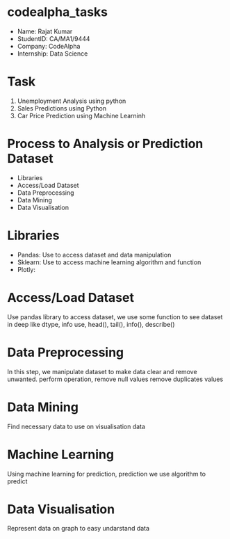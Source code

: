 # codealpha_tasks
<ul>
  <li>Name: Rajat Kumar</li>
  <li>StudentID: CA/MA1/9444</li>
  <li>Company: CodeAlpha</li>
  <li>Internship: Data Science</li>
</ul>

# Task
<ol>
  <li>Unemployment Analysis using python</li>
  <li>Sales Predictions using Python</li>
  <li>Car Price Prediction using Machine Learninh</li>
</ol>

# Process to Analysis or Prediction Dataset
<ul>
  <li>Libraries</li>
  <li>Access/Load Dataset</li>
  <li>Data Preprocessing</li>
  <li>Data Mining</li>
  <li>Data Visualisation</li>
</ul>

# Libraries
<ul>
  <li>Pandas: Use to access dataset and data manipulation</li>
  <li>Sklearn: Use to access machine learning algorithm and function</li>
  <li>Plotly: </li>
</ul>

# Access/Load Dataset
Use pandas library to access dataset, we use some function to see dataset in deep like dtype, info
use, head(), tail(), info(), describe()

# Data Preprocessing
In this step, we manipulate dataset to make data clear and remove unwanted. 
perform operation,
remove null values
remove duplicates values

# Data Mining
Find necessary data to use on visualisation data

# Machine Learning
Using machine learning for prediction, prediction we use algorithm to predict

# Data Visualisation
Represent data on graph to easy undarstand data
